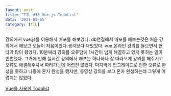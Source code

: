 ```yaml
---
layout: post
title: "TIL #36 Vue.js TodoList"
data: '2021-01-05'
category: [TIL]
---
```


강의에서 vue.js를 이용해서 배포를 해보았다. db연결해서 배포를 해보는것은 처음 강의에서 해보고 오늘이 처음이었다.생각보다 재밌었다. vue 온라인 강의를 들으면서 현타가 많이 왔었다. 10분짜리 강의를 오류땜에 1시간이 넘게 해결하고 있지 못하는 일이 빈번했다. 그거에 반해 실시간 강의에서 배포는 하나하나 잘 따라오게 강의를 해주시고 오류도 해결해주셔서 따라가는데 어렵진 않았다. 마지막에 업그레이드로 인한 오류로 완성을 못하고 나중에 혼자 완성을 했지만, 동영상 강의를 보고 혼자 완성하는데 그렇게 어렵지는 않았다. 


  <a href="https://start-todo-145a7.web.app/">Vue를 사용한 Todolist </a><br/>
 
